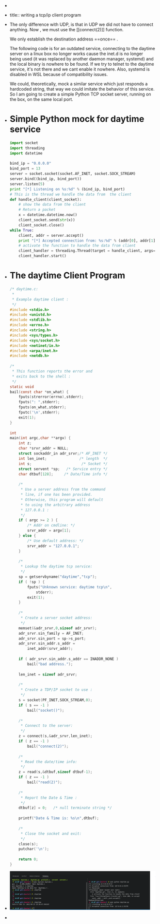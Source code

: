 -
- title:: writing a tcp/ip client program
- The only difference with  UDP, is that in UDP we did not have to connect anything. Now , we must use the [[connect(2)]] function.
  
  We only establish the destination address ==once== .
  
  The following code is for an outdated service, connecting to the daytime server on a linux box no longer works cause the inet.d is no longer being used (it was replaced by another daemon manager, systemd) and the local binary is nowhere to be found. If we try to telnet to the daytime service, it's not there and we cant enable it nowhere. Also, systemd is disabled in WSL because of compatibility issues.
  
  We could, theoretically, mock a similar service which just responds a hardcoded string, that way we could imitate the behavior of this service. 
  So I am going to create a simple Python TCP socket server, running on the box, on the same local port.
- # Simple Python mock for daytime service
  ```python
  import socket
  import threading
  import datetime
  
  bind_ip = "0.0.0.0"
  bind_port = 13
  server = socket.socket(socket.AF_INET, socket.SOCK_STREAM)
  server.bind((bind_ip, bind_port))
  server.listen(5)
  print "[*] Listening on %s:%d" % (bind_ip, bind_port)
  # This is the thread we handle the data from  the client
  def handle_client(client_socket):
      # show the data from the client
      # Return a packet
      x = datetime.datetime.now()
      client_socket.send(str(x))
      client_socket.close()
  while True:
      client, addr = server.accept()
      print "[*] Accepted connection from: %s:%d" % (addr[0], addr[1])
      # activate the function to handle the data from client
      client_handler = threading.Thread(target = handle_client, args=(client,))
      client_handler.start()
  
  ```
- # The daytime Client Program
  
  ```c
  /* daytime.c:
   * 
   * Example daytime client :
   */
  #include <stdio.h>
  #include <unistd.h>
  #include <stdlib.h>
  #include <errno.h>
  #include <string.h>
  #include <sys/types.h>
  #include <sys/socket.h>
  #include <netinet/in.h>
  #include <arpa/inet.h>
  #include <netdb.h>
  
  /*
   * This function reports the error and
   * exits back to the shell :
   */
  static void
  bail(const char *on_what) {
      fputs(strerror(errno),stderr);
      fputs(": ",stderr);
      fputs(on_what,stderr);
      fputc('\n',stderr);
      exit(1);
  }
  
  int
  main(int argc,char **argv) {
      int z;
      char *srvr_addr = NULL;
      struct sockaddr_in adr_srvr;/* AF_INET */
      int len_inet;               /* length  */
      int s;                       /* Socket */
      struct servent *sp;   /* Service entry */
      char dtbuf[128];     /* Date/Time info */
  
      /*
       * Use a server address from the command
       * line, if one has been provided.
       * Otherwise, this program will default
       * to using the arbitrary address
       * 127.0.0.1 :
       */
      if ( argc >= 2 ) {
          /* Addr on cmdline: */
          srvr_addr = argv[1];
      } else {
          /* Use default address: */
          srvr_addr = "127.0.0.1";
      }
  
      /*
       * Lookup the daytime tcp service:
       */
      sp = getservbyname("daytime","tcp");
      if ( !sp ) {
          fputs("Unknown service: daytime tcp\n",
              stderr);
          exit(1);
      }
  
      /*
       * Create a server socket address:
       */
      memset(&adr_srvr,0,sizeof adr_srvr);
      adr_srvr.sin_family = AF_INET;
      adr_srvr.sin_port = sp->s_port;
      adr_srvr.sin_addr.s_addr =
          inet_addr(srvr_addr);
  
      if ( adr_srvr.sin_addr.s_addr == INADDR_NONE )
          bail("bad address.");
  
      len_inet = sizeof adr_srvr;
  
      /*
       * Create a TDP/IP socket to use :
       */
      s = socket(PF_INET,SOCK_STREAM,0);
      if ( s == -1 )
          bail("socket()");
  
      /*
       * Connect to the server:
       */
      z = connect(s,&adr_srvr,len_inet);
      if ( z == -1 )
          bail("connect(2)");
  
      /*
       * Read the date/time info:
       */
      z = read(s,&dtbuf,sizeof dtbuf-1);
      if ( z == -1 )
          bail("read(2)");
  
      /*
       * Report the Date & Time :
       */
      dtbuf[z] = 0;   /* null terminate string */
  
      printf("Date & Time is: %s\n",dtbuf);
  
      /*
       * Close the socket and exit:
       */
      close(s);
      putchar('\n');
  
      return 0;
  }
  
  ```
- ![image.png](../assets/image_1650925894307_0.png)
-